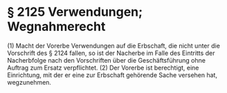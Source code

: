 # § 2125 Verwendungen; Wegnahmerecht
(1) Macht der Vorerbe Verwendungen auf die Erbschaft, die nicht unter die Vorschrift des § 2124 fallen, so ist der Nacherbe im Falle des Eintritts der Nacherbfolge nach den Vorschriften über die Geschäftsführung ohne Auftrag zum Ersatz verpflichtet.
(2) Der Vorerbe ist berechtigt, eine Einrichtung, mit der er eine zur Erbschaft gehörende Sache versehen hat, wegzunehmen.